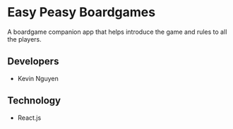 # Easy Peasy Boardgames

A boardgame companion app that helps introduce the game and rules to all the players.

## Developers

- Kevin Nguyen

## Technology

- React.js
